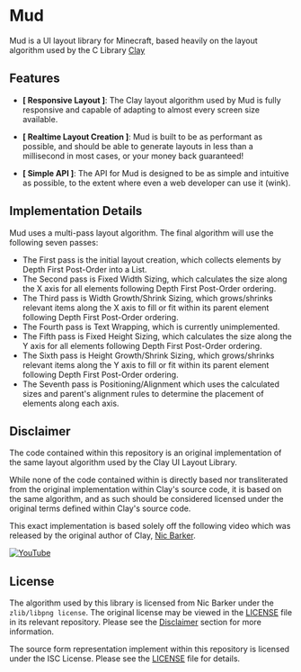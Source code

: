 # Mud
Mud is a UI layout library for Minecraft, based heavily on the layout algorithm used by the C Library 
[Clay](https://github.com/nicbarker/clay)

## Features
- **[ Responsive Layout ]**: The Clay layout algorithm used by Mud is fully responsive and capable of adapting to almost every screen size available.


- **[ Realtime Layout Creation ]**: Mud is built to be as performant as possible, and should be able to generate layouts in less than a millisecond in most cases, or your money back guaranteed!


- **[ Simple API ]**: The API for Mud is designed to be as simple and intuitive as possible, to the extent where even a web developer can use it (wink).

## Implementation Details
Mud uses a multi-pass layout algorithm. The final algorithm will use the following seven passes:
  - The First pass is the initial layout creation, which collects elements by Depth First Post-Order into a List.
  - The Second pass is Fixed Width Sizing, which calculates the size along the X axis for all elements following Depth First Post-Order ordering.
  - The Third pass is Width Growth/Shrink Sizing, which grows/shrinks relevant items along the X axis to fill or fit within its parent element following Depth First Post-Order ordering.
  - The Fourth pass is Text Wrapping, which is currently unimplemented.
  - The Fifth pass is Fixed Height Sizing, which calculates the size along the Y axis for all elements following Depth First Post-Order ordering.
  - The Sixth pass is Height Growth/Shrink Sizing, which grows/shrinks relevant items along the Y axis to fill or fit within its parent element following Depth First Post-Order ordering.
  - The Seventh pass is Positioning/Alignment which uses the calculated sizes and parent's alignment rules to determine the placement of elements along each axis.

## Disclaimer
The code contained within this repository is an original implementation of the same layout algorithm used by the Clay UI Layout Library.

While none of the code contained within is directly based nor transliterated from the original implementation within Clay's source code, it is based on the same algorithm, and as such should be considered licensed under the original terms defined within Clay's source code.

This exact implementation is based solely off the following video which was released by the original author of Clay, [Nic Barker](https://github.com/nicbarker).

[![YouTube](http://i.ytimg.com/vi/by9lQvpvMIc/hqdefault.jpg)](https://www.youtube.com/watch?v=by9lQvpvMIc)

## License
The algorithm used by this library is licensed from Nic Barker under the `zlib/libpng license`. The original license may be viewed in the [LICENSE](https://github.com/nicbarker/clay/blob/main/LICENSE.md) file in its relevant repository. Please see the [Disclaimer](#Disclaimer) section for more information.

The source form representation implement within this repository is licensed under the ISC License. Please see the [LICENSE](LICENSE.txt) file for details.